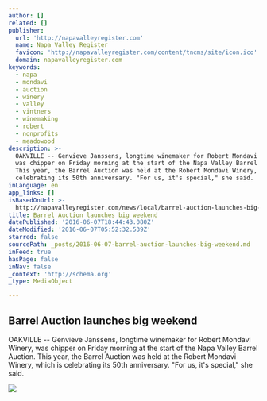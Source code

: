 ```yaml
---
author: []
related: []
publisher:
  url: 'http://napavalleyregister.com'
  name: Napa Valley Register
  favicon: 'http://napavalleyregister.com/content/tncms/site/icon.ico'
  domain: napavalleyregister.com
keywords:
  - napa
  - mondavi
  - auction
  - winery
  - valley
  - vintners
  - winemaking
  - robert
  - nonprofits
  - meadowood
description: >-
  OAKVILLE -- Genvieve Janssens, longtime winemaker for Robert Mondavi Winery,
  was chipper on Friday morning at the start of the Napa Valley Barrel Auction.
  This year, the Barrel Auction was held at the Robert Mondavi Winery, which is
  celebrating its 50th anniversary. "For us, it's special," she said.
inLanguage: en
app_links: []
isBasedOnUrl: >-
  http://napavalleyregister.com/news/local/barrel-auction-launches-big-weekend/article_7673f925-1e8f-5385-b946-bafe53e136e3.html
title: Barrel Auction launches big weekend
datePublished: '2016-06-07T18:44:43.080Z'
dateModified: '2016-06-07T05:52:32.539Z'
starred: false
sourcePath: _posts/2016-06-07-barrel-auction-launches-big-weekend.md
inFeed: true
hasPage: false
inNav: false
_context: 'http://schema.org'
_type: MediaObject

---
```

<article style=""><h1>Barrel Auction launches big weekend</h1><p>OAKVILLE -- Genvieve Janssens, longtime winemaker for Robert Mondavi Winery, was chipper on Friday morning at the start of the Napa Valley Barrel Auction. This year, the Barrel Auction was held at the Robert Mondavi Winery, which is celebrating its 50th anniversary. "For us, it's special," she said.</p><img src="http://bloximages.chicago2.vip.townnews.com/napavalleyregister.com/content/tncms/assets/v3/editorial/6/4a/64a4ab26-fe43-5518-89a6-93ffb9478a7e/57520decae29e.preview-100.jpg?crop=100%2C56%2C0%2C4&amp;resize=358%2C200&amp;order=crop%2Cresize" /></article>